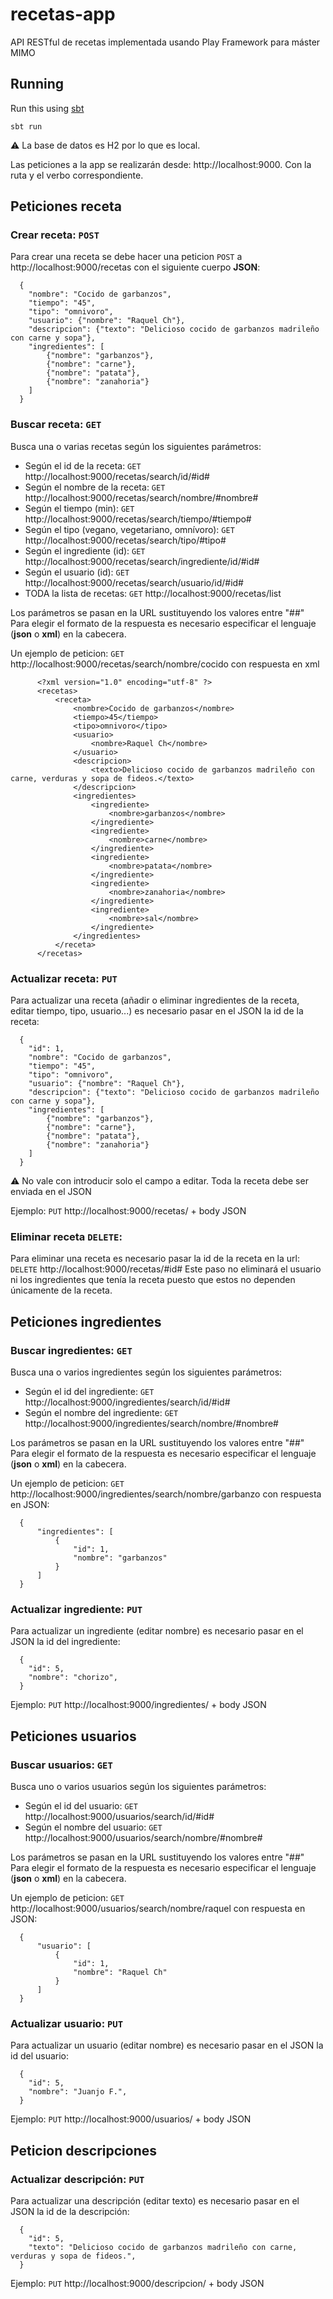 # recetas-app
API RESTful de recetas implementada usando Play Framework para máster MIMO

## Running

Run this using [sbt](http://www.scala-sbt.org/)

```
sbt run
```
⚠️ La base de datos es H2 por lo que es local.

Las peticiones a la app se realizarán desde: http://localhost:9000. Con la ruta y el verbo correspondiente.

## Peticiones receta
### Crear receta: `POST`
Para crear una receta se debe hacer una peticion `POST` a http://localhost:9000/recetas con el siguiente cuerpo **JSON**:

      {
        "nombre": "Cocido de garbanzos",
        "tiempo": "45",
        "tipo": "omnivoro",
        "usuario": {"nombre": "Raquel Ch"},
        "descripcion": {"texto": "Delicioso cocido de garbanzos madrileño con carne y sopa"},
        "ingredientes": [
            {"nombre": "garbanzos"},
            {"nombre": "carne"},
            {"nombre": "patata"},
            {"nombre": "zanahoria"}
        ]
      }
      
### Buscar receta: `GET`
Busca una o varias recetas según los siguientes parámetros:
- Según el id de la receta: `GET` http://localhost:9000/recetas/search/id/#id#   
- Según el nombre de la receta: `GET` http://localhost:9000/recetas/search/nombre/#nombre#
- Según el tiempo (min): `GET` http://localhost:9000/recetas/search/tiempo/#tiempo#
- Según el tipo (vegano, vegetariano, omnívoro): `GET` http://localhost:9000/recetas/search/tipo/#tipo#
- Según el ingrediente (id): `GET` http://localhost:9000/recetas/search/ingrediente/id/#id#
- Según el usuario (id): `GET` http://localhost:9000/recetas/search/usuario/id/#id#
- TODA la lista de recetas: `GET` http://localhost:9000/recetas/list

Los parámetros se pasan en la URL sustituyendo los valores entre "##"
Para elegir el formato de la respuesta es necesario especificar el lenguaje (**json** o **xml**) en la cabecera.

Un ejemplo de peticion: `GET` http://localhost:9000/recetas/search/nombre/cocido con respuesta en xml

```
      <?xml version="1.0" encoding="utf-8" ?>
      <recetas>
          <receta>
              <nombre>Cocido de garbanzos</nombre>
              <tiempo>45</tiempo>
              <tipo>omnivoro</tipo>
              <usuario>
                  <nombre>Raquel Ch</nombre>
              </usuario>
              <descripcion>
                  <texto>Delicioso cocido de garbanzos madrileño con carne, verduras y sopa de fideos.</texto>
              </descripcion>
              <ingredientes>
                  <ingrediente>
                      <nombre>garbanzos</nombre>
                  </ingrediente>
                  <ingrediente>
                      <nombre>carne</nombre>
                  </ingrediente>
                  <ingrediente>
                      <nombre>patata</nombre>
                  </ingrediente>
                  <ingrediente>
                      <nombre>zanahoria</nombre>
                  </ingrediente>
                  <ingrediente>
                      <nombre>sal</nombre>
                  </ingrediente>
              </ingredientes>
          </receta>
      </recetas>
```


### Actualizar receta: `PUT`
Para actualizar una receta (añadir o eliminar ingredientes de la receta, editar tiempo, tipo, usuario...) es necesario pasar en el JSON la id de la receta:

      {
        "id": 1,
        "nombre": "Cocido de garbanzos",
        "tiempo": "45",
        "tipo": "omnivoro",
        "usuario": {"nombre": "Raquel Ch"},
        "descripcion": {"texto": "Delicioso cocido de garbanzos madrileño con carne y sopa"},
        "ingredientes": [
            {"nombre": "garbanzos"},
            {"nombre": "carne"},
            {"nombre": "patata"},
            {"nombre": "zanahoria"}
        ]
      }
      
⚠️ No vale con introducir solo el campo a editar. Toda la receta debe ser enviada en el JSON

Ejemplo: `PUT` http://localhost:9000/recetas/  + body JSON
### Eliminar receta `DELETE`:
Para eliminar una receta es necesario pasar la id de la receta en la url: `DELETE` http://localhost:9000/recetas/#id#
Este paso no eliminará el usuario ni los ingredientes que tenía la receta puesto que estos no dependen únicamente de la receta.

## Peticiones ingredientes
### Buscar ingredientes: `GET`

Busca una o varios ingredientes según los siguientes parámetros:
- Según el id del ingrediente: `GET` http://localhost:9000/ingredientes/search/id/#id#   
- Según el nombre del ingrediente: `GET` http://localhost:9000/ingredientes/search/nombre/#nombre#

Los parámetros se pasan en la URL sustituyendo los valores entre "##"
Para elegir el formato de la respuesta es necesario especificar el lenguaje (**json** o **xml**) en la cabecera.

Un ejemplo de peticion: `GET` http://localhost:9000/ingredientes/search/nombre/garbanzo con respuesta en JSON:

      {
          "ingredientes": [
              {
                  "id": 1,
                  "nombre": "garbanzos"
              }
          ]
      }
### Actualizar ingrediente: `PUT`
Para actualizar un ingrediente (editar nombre) es necesario pasar en el JSON la id del ingrediente:

      {
        "id": 5,
        "nombre": "chorizo",
      }
      
Ejemplo: `PUT` http://localhost:9000/ingredientes/  + body JSON

## Peticiones usuarios
### Buscar usuarios: `GET`

Busca uno o varios usuarios según los siguientes parámetros:
- Según el id del usuario: `GET` http://localhost:9000/usuarios/search/id/#id#   
- Según el nombre del usuario: `GET` http://localhost:9000/usuarios/search/nombre/#nombre#

Los parámetros se pasan en la URL sustituyendo los valores entre "##"
Para elegir el formato de la respuesta es necesario especificar el lenguaje (**json** o **xml**) en la cabecera.

Un ejemplo de peticion: `GET` http://localhost:9000/usuarios/search/nombre/raquel con respuesta en JSON:

      {
          "usuario": [
              {
                  "id": 1,
                  "nombre": "Raquel Ch"
              }
          ]
      }
### Actualizar usuario: `PUT`
Para actualizar un usuario (editar nombre) es necesario pasar en el JSON la id del usuario:

      {
        "id": 5,
        "nombre": "Juanjo F.",
      }
      
Ejemplo: `PUT` http://localhost:9000/usuarios/  + body JSON

## Peticion descripciones
### Actualizar descripción: `PUT`
Para actualizar una descripción (editar texto) es necesario pasar en el JSON la id de la descripción:

      {
        "id": 5,
        "texto": "Delicioso cocido de garbanzos madrileño con carne, verduras y sopa de fideos.",
      }
      
Ejemplo: `PUT` http://localhost:9000/descripcion/  + body JSON

